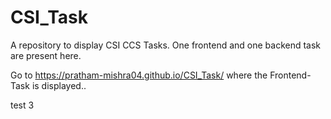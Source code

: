# CSI_Task
A repository to display CSI CCS Tasks. One frontend and one backend task are present here.

Go to https://pratham-mishra04.github.io/CSI_Task/ where the Frontend-Task is displayed..

test 3
